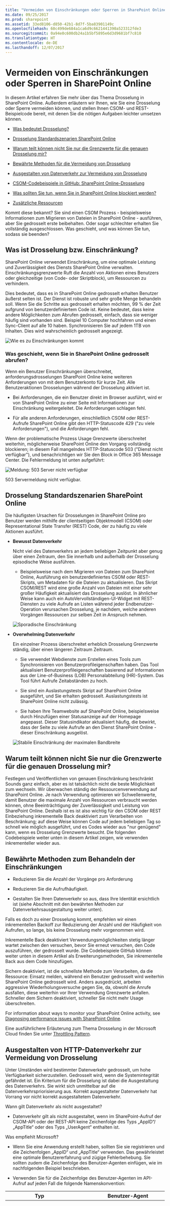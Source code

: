 ```yaml
---
title: "Vermeiden von Einschränkungen oder Sperren in SharePoint Online"
ms.date: 09/25/2017
ms.prod: sharepoint
ms.assetid: 33ed8106-d850-42b1-8d7f-5ba83901149c
ms.openlocfilehash: 60c499de684a1ca6d9c6621441390a523312fde3
ms.sourcegitcommit: 0a94e0c600db24a1b5bf5895e6d3d9681bf7c810
ms.translationtype: HT
ms.contentlocale: de-DE
ms.lasthandoff: 12/07/2017
---
```

# <a name="avoid-getting-throttled-or-blocked-in-sharepoint-online"></a>Vermeiden von Einschränkungen oder Sperren in SharePoint Online
In diesem Artikel erfahren Sie mehr über das Thema Drosselung in SharePoint Online. Außerdem erläutern wir Ihnen, wie Sie eine Drosselung oder Sperre vermeiden können, und stellen Ihnen CSOM- und REST-Beispielcode bereit, mit denen Sie die nötigen Aufgaben leichter umsetzen können.

-  [Was bedeutet Drosselung?](how-to-avoid-getting-throttled-or-blocked-in-sharepoint-online.md#BKMK_Whatisthrottling)

-  [Drosselung Standardszenarien SharePoint Online](how-to-avoid-getting-throttled-or-blocked-in-sharepoint-online.md#BKMK_Commonthrottlingscenarios)

-  [Warum teilt können nicht Sie nur die Grenzwerte für die genauen Drosselung mir?](how-to-avoid-getting-throttled-or-blocked-in-sharepoint-online.md#BKMK_Whycantyoujusttellmetheexactthrottlinglimits)

-  [Bewährte Methoden für die Vermeidung von Drosselung](how-to-avoid-getting-throttled-or-blocked-in-sharepoint-online.md#BKMK_Bestpracticestohandlethrottling)
    
- [Ausgestalten von Datenverkehr zur Vermeidung von Drosselung](how-to-avoid-getting-throttled-or-blocked-in-sharepoint-online.md#BKMK_DecorateSharePointOnlineThrottling)
  
-  [CSOM-Codebeispiele in GitHub: SharePoint Online-Drosselung](how-to-avoid-getting-throttled-or-blocked-in-sharepoint-online.md#BKMK_GitHubCSOMandRESTcodesamplesSharePointOnlineThrottling)
    
  
-  [Was sollten Sie tun, wenn Sie in SharePoint Online blockiert werden?](how-to-avoid-getting-throttled-or-blocked-in-sharepoint-online.md#BKMK_Whatshouldyoudoifyougetblocked)
    
  
-  [Zusätzliche Ressourcen](how-to-avoid-getting-throttled-or-blocked-in-sharepoint-online.md#BKMK_Additionalresources)

Kommt diese bekannt? Sie sind einen CSOM Prozess - beispielsweise Informationen zum Migrieren von Dateien in SharePoint Online - ausführen, aber Sie gedrosselt erste beibehalten. Oder sogar schlechter erhalten Sie vollständig ausgeschlossen. Was geschieht, und was können Sie tun, sodass sie beenden?
  
## <a name="what-is-throttling"></a>Was ist Drosselung bzw. Einschränkung?
<a name="BKMK_Whatisthrottling"> </a>

SharePoint Online verwendet Einschränkung, um eine optimale Leistung und Zuverlässigkeit des Diensts SharePoint Online verwalten. Einschränkungsgrenzwerte Ruft die Anzahl von Aktionen eines Benutzers oder gleichzeitige (von Code- oder Skriptblock), um Ressourcen zu verhindern.
  
Dies bedeutet, dass es in SharePoint Online gedrosselt erhalten Benutzer äußerst selten ist. Der Dienst ist robuste und sehr große Menge behandeln soll. Wenn Sie die Schritte aus gedrosselt erhalten möchten, 99 % der Zeit aufgrund von benutzerdefiniertem Code ist. Keine bedeutet, dass keine andere Möglichkeiten zum Abrufen gedrosselt, einfach, dass sie weniger häufig sind vorhanden sind. Beispiel 10 Computer hochfahren und einen Sync-Client auf alle 10 haben. Synchronisieren Sie auf jedem 1TB von Inhalten. Dies wird wahrscheinlich gedrosselt angezeigt.
  

![Wie es zu Einschränkungen kommt](../images/3b9184db-99a4-416e-ba1e-7f8653484cee.png)
  
### <a name="what-happens-when-you-get-throttled-in-sharepoint-online"></a>Was geschieht, wenn Sie in SharePoint Online gedrosselt abrufen?

Wenn ein Benutzer Einschränkungen überschreitet, anforderungsdrosselungen SharePoint Online keine weiteren Anforderungen von mit dem Benutzerkonto für kurze Zeit. Alle Benutzeraktionen Drosselungen während der Drosselung aktiviert ist.
  
- Bei Anforderungen, die ein Benutzer direkt im Browser ausführt, wird er von SharePoint Online zu einer Seite mit Informationen zur Einschränkung weitergeleitet. Die Anforderungen schlagen fehl.
  
- Für alle anderen Anforderungen, einschließlich CSOM oder REST-Aufrufe SharePoint Online gibt den HTTP-Statuscode 429 ("zu viele Anforderungen"), und die Anforderungen fehl.
  
Wenn der problematische Prozess Usage Grenzwerte überschreitet weiterhin, möglicherweise SharePoint Online den Vorgang vollständig blockieren; in diesem Fall mangelndes HTTP-Statuscode 503 ("Dienst nicht verfügbar"), und benachrichtigen wir Sie den Block in Office 365 Message Center. Die Fehlermeldung ist unten aufgeführt:
      
![Meldung: 503 Server nicht verfügbar](../images/e70a43c1-43ba-4f5c-b25f-e3995f18dd16.png)
      
503 Servermeldung nicht verfügbar.

## <a name="common-throttling-scenarios-in-sharepoint-online"></a>Drosselung Standardszenarien SharePoint Online
<a name="BKMK_Commonthrottlingscenarios"> </a>

Die häufigsten Ursachen für Drosselungen in SharePoint Online pro Benutzer werden mithilfe der clientseitigen Objektmodell (CSOM) oder Representational State Transfer (REST) Code, der zu häufig zu viele Aktionen ausführt.
    

- **Bewusst Datenverkehr**
    
    Nicht viel des Datenverkehrs an jedem beliebigen Zeitpunkt aber genug über einen Zeitraum, den Sie innerhalb und außerhalb der Drosselung episodische Weise ausführen.
    
  - Beispielsweise nach dem Migrieren von Dateien zum SharePoint Online, Ausführung ein benutzerdefiniertes CSOM oder REST-Skripts, um Metadaten für die Dateien zu aktualisieren. Das Skript CSOM/REST wird eine große Anzahl von Dateien mit einer sehr großer Häufigkeit aktualisiert das Drosselung auslöst. In ähnlicher Weise kann auch ein AutoVervollständigen-UI-Widget mit REST-Diensten zu viele Aufrufe an Listen während jeder Endbenutzer-Operation verursachen Drosselung, je nachdem, welche anderen Vorgängen Ressourcen zur selben Zeit in Anspruch nehmen.
    
  ![Sporadische Einschränkung](../images/a61afe25-9597-403f-b3fa-d3f630155021.png)
  
- **Overwhelming Datenverkehr**
    
    Ein einzelner Prozess überschreitet erheblich Drosselung Grenzwerte ständig, über einen längeren Zeitraum Zeitraum.
    
  - Sie verwendet Webdienste zum Erstellen eines Tools zum Synchronisieren von Benutzerprofileigenschaften haben. Das Tool aktualisiert Benutzerprofileigenschaften basierend auf Informationen aus der Line-of-Business (LOB) Personalabteilung (HR)-System. Das Tool führt Aufrufe Zeitabständen zu hoch.
  
  - Sie sind ein Auslastungstests Skript auf SharePoint Online ausgeführt, und Sie erhalten gedrosselt. Auslastungstests ist SharePoint Online nicht zulässig.
  
  - Sie haben Ihre Teamwebsite auf SharePoint Online, beispielsweise durch Hinzufügen einer Statusanzeige auf der Homepage angepasst. Dieser Statusindikator aktualisiert häufig, die bewirkt, dass der Seite zu viele Aufrufe an den Dienst SharePoint Online - dieser Einschränkung ausgelöst.
    
  ![Stabile Einschränkung der maximalen Bandbreite](../images/7849d413-381f-4558-9e50-b3cc9990d3e3.png)
  
## <a name="why-cant-you-just-tell-me-the-exact-throttling-limits"></a>Warum teilt können nicht Sie nur die Grenzwerte für die genauen Drosselung mir?
<a name="BKMK_Whycantyoujusttellmetheexactthrottlinglimits"> </a>

Festlegen und Veröffentlichen von genauen Einschränkung beschränkt Sounds ganz einfach, aber es ist tatsächlich nicht die beste Möglichkeit zum wechseln. Wir überwachen ständig der Ressourcenverwendung auf SharePoint Online. Je nach Verwendung optimieren wir Schwellenwerte, damit Benutzer die maximale Anzahl von Ressourcen verbraucht werden können, ohne Beeinträchtigung der Zuverlässigkeit und Leistung von SharePoint Online. Deshalb ist es ist also wichtig für den CSOM oder REST Einbeziehung inkrementelle Back deaktiviert zum Verarbeiten von Beschränkung; auf diese Weise können Code auf jedem beliebigen Tag so schnell wie möglich ausgeführt, und es Codes wieder aus "nur genügend" kann, wenn es Drosselung Grenzwerte besucht. Die folgenden Codebeispiele weiter unten in diesem Artikel zeigen, wie verwenden inkrementeller wieder aus.

## <a name="best-practices-to-handle-throttling"></a>Bewährte Methoden zum Behandeln der Einschränkungen
<a name="BKMK_Bestpracticestohandlethrottling"> </a>

- Reduzieren Sie die Anzahl der Vorgänge pro Anforderung
    
- Reduzieren Sie die Aufrufhäufigkeit.
    
- Gestalten Sie Ihren Datenverkehr so aus, dass Ihre Identität ersichtlich ist (siehe Abschnitt mit den bewährten Methoden zur Datenverkehrsausgestaltung weiter unten).
    
Falls es doch zu einer Drosselung kommt, empfehlen wir einen inkrementellen Backoff zur Reduzierung der Anzahl und der Häufigkeit von Aufrufen, so lange, bis keine Drosselung mehr vorgenommen wird.

Inkrementelle Back deaktiviert Verwendungsmöglichkeiten stetig länger wartet zwischen den versuchen, bevor Sie erneut versuchen, den Code auszuführen, der gedrosselt wurde. Die Codebeispiele GitHub können weiter unten in diesem Artikel als Erweiterungsmethoden, Sie inkrementelle Back aus dem Code hinzufügen.
    
Sichern deaktiviert, ist die schnellste Methode zum Verarbeiten, da die Ressource: Einsatz melden, während ein Benutzer gedrosselt wird weiterhin SharePoint Online gedrosselt wird. Anders ausgedrückt, arbeiten aggressive Wiederholungsversuche gegen Sie, da, obwohl die Anrufe ausfallen, diese weiterhin vor Ihrer Verwendung Grenzwerte anfallen. Schneller dem Sichern deaktiviert, schneller Sie nicht mehr Usage überschreiten. 

For information about ways to monitor your SharePoint Online activity, see  [Diagnosing performance issues with SharePoint Online](https://support.office.com/de-DE/article/3c364f9e-b9f6-4da4-a792-c8e8c8cd2e86).

Eine ausführlichere Erläuterung zum Thema Drosselung in der Microsoft Cloud finden Sie unter [Throttling Pattern](http://msdn.microsoft.com/library/4baf5af2-32fc-47ab-8569-3e5c59a5ebd5.aspx).

## <a name="how-to-decorate-your-http-traffic-to-avoid-throttling"></a>Ausgestalten von HTTP-Datenverkehr zur Vermeidung von Drosselung
<a name="BKMK_DecorateSharePointOnlineThrottling"> </a>

Unter Umständen wird bestimmter Datenverkehr gedrosselt, um hohe Verfügbarkeit sicherzustellen. Gedrosselt wird, wenn die Systemintegrität gefährdet ist. Ein Kriterium für die Drosselung ist dabei die Ausgestaltung des Datenverkehrs. Sie wirkt sich unmittelbar auf die Datenverkehrspriorisierung aus. Korrekt ausgestalteter Datenverkehr hat Vorrang vor nicht korrekt ausgestaltetem Datenverkehr.
 
Wann gilt Datenverkehr als nicht ausgestaltet?

- Datenverkehr gilt als nicht ausgestaltet, wenn im SharePoint-Aufruf der CSOM-API oder der REST-API keine Zeichenfolge des Typs „AppID“/„AppTitle“ oder des Typs „UserAgent“ enthalten ist.

Was empfiehlt Microsoft?

- Wenn Sie eine Anwendung erstellt haben, sollten Sie sie registrieren und die Zeichenfolgen „AppID“ und „AppTitle“ verwenden. Das gewährleistet eine optimale Benutzererfahrung und zügige Fehlerbehebung. Sie sollten zudem die Zeichenfolge des Benutzer-Agenten einfügen, wie im nachfolgenden Beispiel beschrieben.

- Verwenden Sie für die Zeichenfolge des Benutzer-Agenten im API-Aufruf auf jeden Fall die folgende Namenskonvention:

| Typ  | Benutzer-Agent  | Beschreibung   |
|---|---|---|
| ISV-Anwendung | ISV&#124;CompanyName&#124;AppName/Version | Diese Zeichenfolge identifiziert Sie als „ISV“ und enthält den Namen Ihres Unternehmens sowie den Namen der App, alles jeweils getrennt durch einen senkrechten Strich und gefolgt von einem Schrägstrich und der Versionsnummer.  |
| Unternehmensanwendung | NONISV&#124;CompanyName&#124;AppName/Version | Diese Zeichenfolge identifiziert Sie als „NONISV“ und enthält den Namen Ihres Unternehmens sowie den Namen der App, alles jeweils getrennt durch einen senkrechten Strich und gefolgt von einem Schrägstrich und der Versionsnummer. |

- Wenn Sie eigene JavaScript-Bibliotheken erstellen, die für Aufrufe von SharePoint Online-APIs verwendet werden, müssen Sie die Benutzer-Agent-Informationen in Ihre HTTP-Anforderung aufnehmen. Möglicherweise müssen Sie Ihre Webanwendung außerdem als Anwendung registrieren.

> [!NOTE]
> Das Format der Benutzer-Agent-Zeichenfolge muss dem Standard [RFC2616](http://www.ietf.org/rfc/rfc2616.txt) entsprechen. Informieren Sie sich also über die korrekten Trennzeichen. Sie können die erforderlichen Informationen auch an bereits vorhandene Benutzer-Agent-Zeichenfolgen anfügen.

### <a name="example-of-decorating-traffic-with-user-agent-when-using-client-side-object-model-csom"></a>Beispiel für die Ausgestaltung von Datenverkehr mit einem Benutzer-Agenten bei Verwendung des clientseitigen Objektmodells (CSOM)

```cs
// Get access to source site
using (var ctx = new ClientContext("https://contoso.sharepoint.com/sites/team"))
{
    //Provide account and pwd for connecting to SharePoint Online
    var passWord = new SecureString();
    foreach (char c in pwd.ToCharArray()) passWord.AppendChar(c);
    ctx.Credentials = new SharePointOnlineCredentials("contoso@contoso.onmicrosoft.com", passWord);

    // Add our User Agent information
    ctx.ExecutingWebRequest += delegate (object sender, WebRequestEventArgs e)
    {
        e.WebRequestExecutor.WebRequest.UserAgent = "NONISV|Contoso|GovernanceCheck/1.0";
    };
                
    // Normal CSOM Call with custom User-Agent information
    Web site = ctx.Web;
    ctx.Load(site);
    ctx.ExecuteQuery();
}
```

### <a name="example-of-decorating-traffic-with-user-agent-when-using-rest-apis"></a>Beispiel für die Ausgestaltung von Datenverkehr mit einem Benutzer-Agenten bei Verwendung von REST-APIs

Das folgende Beispiel verwendet das C#-Format. Dasselbe Format sollte auch für Benutzer-Agent-Informationen in JavaScript-Bibliotheken verwendet werden, die Sie auf SharePoint Online-Seiten verwenden.

```cs
HttpWebRequest endpointRequest = (HttpWebRequest)HttpWebRequest.Create(sharepointUrl.ToString() + "/_api/web/lists");
endpointRequest.Method = "GET";
endpointRequest.UserAgent = "NONISV|Contoso|GovernanceCheck/1.0";
endpointRequest.Accept = "application/json;odata=verbose";
endpointRequest.Headers.Add("Authorization", "Bearer " + accessToken);
HttpWebResponse endpointResponse = (HttpWebResponse)endpointRequest.GetResponse();
```


## <a name="github-csom-code-samples-sharepoint-online-throttling"></a>CSOM-Codebeispiele in GitHub: SharePoint Online-Drosselung
<a name="BKMK_GitHubCSOMandRESTcodesamplesSharePointOnlineThrottling"> </a>

 [CoreThrottling](https://github.com/OfficeDev/PnP/tree/dev/Samples/Core.Throttling) in der [Office 365 Developer Mustern und Methoden Repository ](http://github.com/OfficeDev/PnP) ist ein Codebeispiel, das die inkrementelle Back deaktiviert Verfahren veranschaulicht. Diese Vorgehensweise erfordert minimale Änderungen am Code.
  
    
    
Bevor Sie dieses Codebeispiel ausführen:
  
    
    

- Öffnen Sie **Program.cs**, und geben Sie die folgende Informationen in der **Main** -Methode:
    
  - Die Anmeldeinformationen Ihres Office 365 Developer-Kontos.
    
  
  - Die URL der Ihrer Office 365 Developer Site.
    
  
  - Der Name einer Test-Dokumentbibliothek auf Ihrer Office 365 Developer Site.
    
  
- Wenn Sie eine Fehlermeldung besagt erhalten, dass die Datei **' App.config '** ungültig ist, wechseln Sie auf den **Projektmappen-Explorer**, **App.config** Rechtsklick, und wählen Sie **Aus Projekt ausschließen**.
    
  
 **Core.Throttling** ausgeführt wird, als eine Konsolenanwendung, die mit einer Autorisierungsrichtlinie nur-, was bedeutet, dass in diesem Codebeispiel wird die Berechtigungen des aktuellen Benutzers verwendet. In der **Main** -Methode in Program.cs, eine While-Schleife wiederholt erstellt neue Ordner in der testdokumentbibliothek. Klicken Sie dann auf **Ctx aufgerufen. ExecuteQueryWithExponentialRetry**, die CSOM zum Ausführen der **ExecuteQuery** -Methode verwendet. **ExecuteQueryWithExponentialRetry** ist eine Erweiterungsmethode für das [ClientContext](https://msdn.microsoft.com/library/office/microsoft.sharepoint.client.clientcontext%28v=office.15%29.aspx) -Objekt, und im **ClientContextExtension.cs** definiert ist.
  

**ExecuteQueryWithIncrementalRetry** beginnt SharePoint Online die **"ExecuteQuery"** -Anweisung anforderungsdrosselungen, die inkrementelle Back deaktiviert Verfahren durch:

- Abfangen von eine **WebException** sowie zum Überprüfen der **HttpWebResponse.StatusCode**. Wenn SharePoint Online die Anweisung **ExecuteQuery** gedrosselt werden, ist die **HttpWebResponse.StatusCode** 429.

- Der aktuelle Thread wird für den Zeitraum in **BackoffInterval** angegebenen angehalten.

- Der aktuelle Thread fortgesetzt, die **BackoffInterval** verdoppelt und die Anzahl der Wiederholungsversuche ausgeführt ( **RetryAttempts** ) wird erhöht. Durch verdoppeln **BackoffInterval** hält Ihr Code Aktivität für einen längeren Zeitraum vor der Wiederholung des Codes, die durch SharePoint Online gedrosselt wurde.

- Der Vorgang wird wiederholt, bis die Anweisung **ExecuteQuery** erfolgreich ist, oder die Anzahl der zulässigen Versuche ( **RetryCount** ) überschritten wird.

### <a name="csom-code-sample-incremental-back-off-and-retry-calls-executequerywithincrementalretry-method-later-in-this-article"></a>CSOM-Codebeispiel: inkrementelle Back deaktiviert und "Wiederholen" (ruft ExecuteQueryWithIncrementalRetry-Methode, weiter unten in diesem Artikel)

```

using (var ctx = new ClientContext(serverUrl))
       {
           //Provide account and pwd for connecting to the source
           var passWord = new SecureString();
           foreach (char c in password.ToCharArray()) passWord.AppendChar(c);
           ctx.Credentials = new SharePointOnlineCredentials(login, passWord);
            try
           {
               int number = 0;
               // This loop will be executed 1000 times, which will cause throttling to occur
               while (number < 1000)
               {
                   // Try to create new folder based on Ticks to the given list as an example process
                   var folder = ctx.Site.RootWeb.GetFolderByServerRelativeUrl(listUrlName);
                   ctx.Load(folder);
                   folder = folder.Folders.Add(DateTime.Now.Ticks.ToString());
                   // Extension method for executing query with throttling checks
                   ctx.ExecuteQueryWithIncrementalRetry(5, 30000); //5 retries, with a base delay of 30 secs.
                   // Status indication for execution.
                   Console.WriteLine("CSOM request successful.");
                   // For loop handling.
                   number = number + 1;
               }
           }
           catch (MaximumRetryAttemptedException mex)
           {
               // Exception handling for the Maximum Retry Attempted
               Console.WriteLine(mex.Message);
           }
       }

```


### <a name="csom-code-sample-executequerywithincrementalretry-method"></a>CSOM-Codebeispiel: ExecuteQueryWithIncrementalRetry-Methode


```

public static void ExecuteQueryWithIncrementalRetry(this ClientContext context, int retryCount, int delay)
        {
            int retryAttempts = 0;
            int backoffInterval = delay;
            if (retryCount <= 0)
                throw new ArgumentException("Provide a retry count greater than zero.");
           if (delay <= 0)
                throw new ArgumentException("Provide a delay greater than zero.");
           while (retryAttempts < retryCount)
            {
                try
                {
                    context.ExecuteQuery();
                    return;
                }
                catch (WebException wex)
                {
                    var response = wex.Response as HttpWebResponse;
                    if (response != null &amp;&amp; response.StatusCode == (HttpStatusCode)429)
                    {
                        Console.WriteLine(string.Format("CSOM request exceeded usage limits. Sleeping for {0} seconds before retrying.", backoffInterval));
                        //Add delay.
                        System.Threading.Thread.Sleep(backoffInterval);
                        //Add to retry count and increase delay.
                        retryAttempts++;
                        backoffInterval = backoffInterval * 2;
                    }
                    else
                    {
                        throw;
                    }
                }
            }
            throw new MaximumRetryAttemptedException(string.Format("Maximum retry attempts {0}, have been attempted.", retryCount));
       }

```


## <a name="what-should-you-do-if-you-get-blocked-in-sharepoint-online"></a>Was sollten Sie tun, wenn Sie in SharePoint Online blockiert werden?
<a name="BKMK_Whatshouldyoudoifyougetblocked"> </a>

Blockieren ist die äußerste Form der Einschränkung. Wir blockiert selten jemals einen Mandanten, sofern es langfristige, extrem übermäßig viele Datenverkehr zu erkennen, die die allgemeine Integrität des Diensts SharePoint Online gefährden kann. Wir setzen Blöcke, um zu verhindern, dass übermäßig viele Datenverkehr beeinträchtigt die Leistung und Zuverlässigkeit von SharePoint Online. Ein Block - die in der Regel auf der Ebene der Instanz platziert wird - verhindert, dass den problematischen Prozess ausgeführt, bis Sie das Problem zu beheben. Wenn Ihr Abonnement blockiert werden, müssen Sie Aktion die problematischen Prozesse ändern, bevor der Block entfernt werden kann.
  
Wenn wir Ihr Abonnement zu blockieren, sehen Sie die HTTP-Statuscode 503 und benachrichtigen wir Sie den Block in Office 365 Message Center. Die Nachricht wird beschrieben, was die Optionen blockieren verursacht, enthält Anleitungen zur Behebung des Problems problematischen und informiert Sie, wer kontaktieren, um den Block abrufen entfernt.
  
## <a name="see-also"></a>Siehe auch
<a name="BKMK_Additionalresources"> </a>

-  [Diagnosing performance issues with SharePoint Online](https://support.office.com/de-DE/article/3c364f9e-b9f6-4da4-a792-c8e8c8cd2e86)
  
-  [Capacity planning and load testing SharePoint Online](http://msdn.microsoft.com/library/22fa7e7e-7554-4987-b56f-b39bbf303a0a.aspx)
  
-  [GitHub: Codebeispiel für SharePoint Online-Einschränkung ](https://github.com/OfficeDev/PnP/tree/dev/Samples/Core.Throttling)

